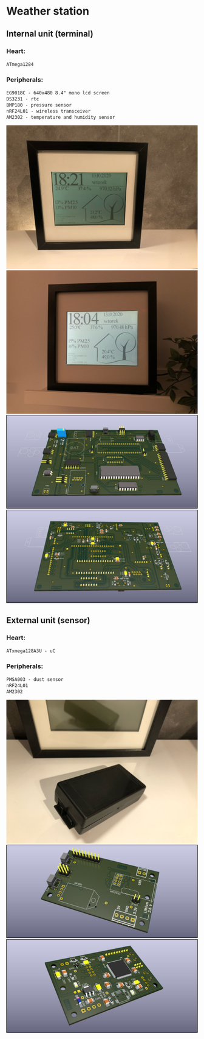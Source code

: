 # Weather station

## Internal unit (terminal)

### Heart:
	ATmega1284
	
### Peripherals:
	EG9018C - 640x480 8.4" mono lcd screen
	DS3231 - rtc
	BMP180 - pressure sensor
	nRF24L01 - wireless transceiver
	AM2302 - temperature and humidity sensor

![internal real](internal_terminal/images/internal_terminal_real_1.jpg)
![internal real](internal_terminal/images/internal_terminal_real_2.jpg)
![internal pcb top](internal_terminal/images/internal_terminal_pcb_top.jpg)
![internal pcb bottom](internal_terminal/images/internal_terminal_pcb_bottom.jpg)

## External unit (sensor)

### Heart:
	ATxmega128A3U - uC
	
### Peripherals:
	PMSA003 - dust sensor
	nRF24L01
	AM2302	

![external real](external_sensor/images/external_sensor_real_1.jpg)
![external pcb top](external_sensor/images/external_sensor_pcb_top.jpg)
![external pcb bottom](external_sensor/images/external_sensor_pcb_bottom.jpg)



